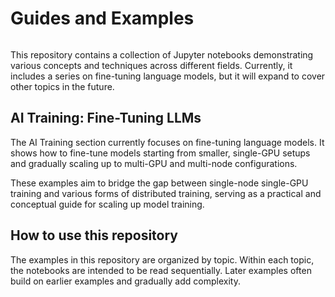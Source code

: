 # Guides and Examples

```{attention} This site was previously dedicated solely to fine-tuning LLMs. I have since expanded the scope to include other topics. The process of converting the site is still in process, so you might encounter broken links or other issues. Let me know if you do! You can submit an issue with the GitHub button on the top right.
```

This repository contains a collection of Jupyter notebooks demonstrating various concepts and techniques across different fields. Currently, it includes a series on fine-tuning language models, but it will expand to cover other topics in the future.

## AI Training: Fine-Tuning LLMs

The AI Training section currently focuses on fine-tuning language models. It shows how to fine-tune models starting from smaller, single-GPU setups and gradually scaling up to multi-GPU and multi-node configurations.

These examples aim to bridge the gap between single-node single-GPU training and various forms of distributed training, serving as a practical and conceptual guide for scaling up model training.

## How to use this repository

The examples in this repository are organized by topic. Within each topic, the notebooks are intended to be read sequentially. Later examples often build on earlier examples and gradually add complexity.

```{tableofcontents}
```
